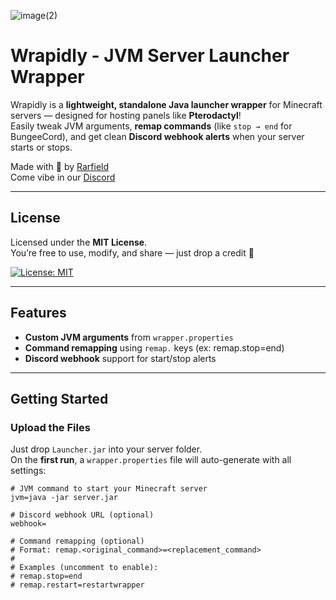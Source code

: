 ![image(2)](https://github.com/user-attachments/assets/ffa35a17-44a4-4f5f-aed9-cfc5f35c009d)

# Wrapidly - JVM Server Launcher Wrapper

Wrapidly is a **lightweight, standalone Java launcher wrapper** for Minecraft servers — designed for hosting panels like **Pterodactyl**!  
Easily tweak JVM arguments, **remap commands** (like `stop → end` for BungeeCord), and get clean **Discord webhook alerts** when your server starts or stops.

Made with 💖 by [Rarfield](https://youtube.com/@Rarfield)  
Come vibe in our [Discord](https://discord.gg/3BGG8tcvVR)

---

## License

Licensed under the **MIT License**.  
You’re free to use, modify, and share — just drop a credit 🙌

[![License: MIT](https://img.shields.io/badge/License-MIT-yellow.svg)](https://opensource.org/licenses/MIT)

---

## Features

- **Custom JVM arguments** from `wrapper.properties`
- **Command remapping** using `remap.` keys (ex: remap.stop=end)
- **Discord webhook** support for start/stop alerts

---

## Getting Started

### Upload the Files

Just drop `Launcher.jar` into your server folder.  
On the **first run**, a `wrapper.properties` file will auto-generate with all settings:

```properties
# JVM command to start your Minecraft server
jvm=java -jar server.jar

# Discord webhook URL (optional)
webhook=

# Command remapping (optional)
# Format: remap.<original_command>=<replacement_command>
# 
# Examples (uncomment to enable):
# remap.stop=end
# remap.restart=restartwrapper
